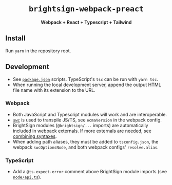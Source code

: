 <div align="center">
  <h1><code>brightsign-webpack-preact</code></h1>
  <p><strong>Webpack + React + Typescript + Tailwind</strong></p>
</div>

## Install

Run `yarn` in the repository root.

## Development

- See [`package.json`](./package.json) scripts. TypeScript's `tsc` can be run
  with `yarn tsc`.
- When running the local development server, append the output HTML file name
  with its extension to the URL.

### Webpack

- Both JavaScript and Typescript modules will work and are interoperable.
- [`swc`](https://swc.rs/docs/configuration/compilation) is used to transpile
  JS/TS, see `ecmaVersion` in the webpack config.
- BrightSign modules (`@brightsign/...` imports) are automatically included in
  webpack externals. If more externals are needed, see
  [combining syntaxes](https://webpack.js.org/configuration/externals/#combining-syntaxes).
- When adding path aliases, they must be added to `tsconfig.json`, the webpack
  `swcOptionsNode`, and both webpack configs' `resolve.alias`.

### TypeScript

- Add a `@ts-expect-error` comment above BrightSign module imports (see
  [`node/api.ts`](./node/api.ts)).
